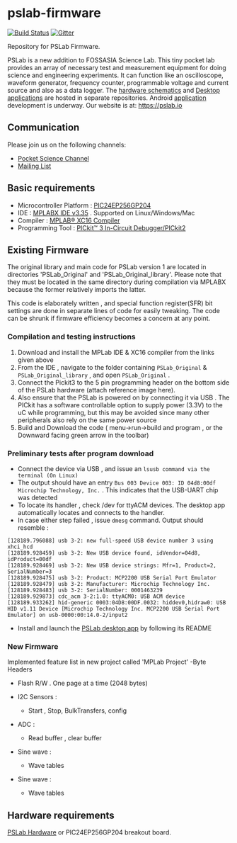 # pslab-firmware

[![Build Status](https://travis-ci.org/fossasia/pslab-firmware.svg?branch=master)](https://travis-ci.org/fossasia/pslab-firmware)
[![Gitter](https://badges.gitter.im/fossasia/pslab.svg)](https://gitter.im/fossasia/pslab?utm_source=badge&utm_medium=badge&utm_campaign=pr-badge)

Repository for PSLab Firmware.

PSLab is a new addition to FOSSASIA Science Lab. This tiny pocket lab provides an array of necessary test and measurement equipment for doing science and engineering experiments. It can function like an oscilloscope, waveform generator, frequency counter, programmable voltage and current source and also as a data logger. The [hardware schematics](https://github.com/fossasia/pslab-hardware/) and [Desktop applications](https://github.com/fossasia/pslab-desktop-apps) are hosted in separate repositories. Android [application](https://github.com/fossasia/pslab-android) development is underway. Our website is at: https://pslab.io

## Communication

Please join us on the following channels:
* [Pocket Science Channel](https://gitter.im/fossasia/pslab)
* [Mailing List](https://groups.google.com/forum/#!forum/pslab-fossasia)

## Basic requirements 

- Microcontroller Platform : [ PIC24EP256GP204 ](http://www.microchip.com/wwwproducts/en/PIC24EP256GP204)
- IDE : [MPLABX IDE v3.35](http://www.microchip.com/mplab/mplab-x-ide) . Supported on Linux/Windows/Mac
- Compiler : [MPLAB® XC16 Compiler](http://www.microchip.com/mplab/compilers)
- Programming Tool : [PICkit™ 3 In-Circuit Debugger/PICkit2](http://www.microchip.com/Developmenttools/ProductDetails.aspx?PartNO=PG164130)

## Existing Firmware

The original library and main code for PSLab version 1 are located in directories 'PSLab_Original' and 'PSLab_Original_library'.
Please note that they must be located in the same directory during compilation via MPLABX because the former relatively imports the latter.

This code is elaborately written , and special function register(SFR) bit settings are done in separate lines of code for easily tweaking. The code can be shrunk if firmware efficiency becomes a concern at any point. 

### Compilation and testing instructions

1. Download and install the MPLab IDE & XC16 compiler from the links given above
2. From the IDE , navigate to the folder containing `PSLab_Original` & `PSLab_Original_library` , and open `PSLab_Original` .
3. Connect the Pickit3 to the 5 pin programming header on the bottom side of the PSLab hardware (attach reference image here).
4. Also ensure that the PSLab is powered on by connecting it via USB . The PICkit has a software controllable option to supply power (3.3V) to the uC while programming, but this may be avoided since many other peripherals also rely on the same power source
5. Build and Download the code ( menu->run->build and program , or the Downward facing green arrow in the toolbar)

### Preliminary tests after program download

- Connect the device via USB , and issue an `lsusb command via the terminal (On Linux)`
- The output should have an entry `Bus 003 Device 003: ID 04d8:00df Microchip Technology, Inc.` . This indicates that the USB-UART chip was detected 
- To locate its handler , check /dev for ttyACM devices. The desktop app automatically locates and connects to the handler.
- In case either step failed , issue `dmesg` command. Output should resemble :
```
[128189.796088] usb 3-2: new full-speed USB device number 3 using xhci_hcd
[128189.928459] usb 3-2: New USB device found, idVendor=04d8, idProduct=00df
[128189.928469] usb 3-2: New USB device strings: Mfr=1, Product=2, SerialNumber=3
[128189.928475] usb 3-2: Product: MCP2200 USB Serial Port Emulator
[128189.928479] usb 3-2: Manufacturer: Microchip Technology Inc.
[128189.928483] usb 3-2: SerialNumber: 0001463239
[128189.929873] cdc_acm 3-2:1.0: ttyACM0: USB ACM device
[128189.933262] hid-generic 0003:04D8:00DF.0032: hiddev0,hidraw0: USB HID v1.11 Device [Microchip Technology Inc. MCP2200 USB Serial Port Emulator] on usb-0000:00:14.0-2/input2
```
- Install and launch the [PSLab desktop app](https://github.com/fossasia/pslab-desktop-apps) by following its README


### New Firmware

Implemented feature list in new project called 'MPLab Project'
-Byte Headers 

+ Flash R/W . One page at a time (2048 bytes)
+ I2C Sensors :
  + Start , Stop, BulkTransfers, config

+ ADC :
  + Read buffer , clear buffer

+ Sine wave :
  + Wave tables 
+ Sine wave :
  + Wave tables 

## Hardware requirements

[PSLab Hardware](https://github.com/fossasia/pslab-hardware) or PIC24EP256GP204 breakout board.
